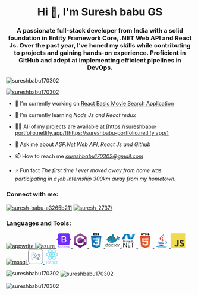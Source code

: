 <h1 align="center">Hi 👋, I'm Suresh babu GS</h1>
<h3 align="center">A passionate full-stack developer from India with a solid foundation in Entity Framework Core, .NET Web API and React Js. Over the past year, I’ve honed my skills while contributing to projects and gaining hands-on experience. Proficient in GitHub and adept at implementing efficient pipelines in DevOps.</h3>

<p align="left"> <img src="https://komarev.com/ghpvc/?username=sureshbabu170302&label=Profile%20views&color=0e75b6&style=flat" alt="sureshbabu170302" /> </p>

<p align="left"> <a href="https://github.com/ryo-ma/github-profile-trophy"><img src="https://github-profile-trophy.vercel.app/?username=sureshbabu170302" alt="sureshbabu170302" /></a> </p>

- 🔭 I’m currently working on [React Basic Movie Search Application](https://github.com/sureshbabu170302/React-Basic-Movie-Search-Application.git)

- 🌱 I’m currently learning *Node Js and React redux*

- 👨‍💻 All of my projects are available at [https://sureshbabu-portfolio.netlify.app/](https://sureshbabu-portfolio.netlify.app/)

- 💬 Ask me about *ASP.Net Web API, React Js and Github*

- 📫 How to reach me *sureshbabu170302@gmail.com*

- ⚡ Fun fact *The first time I ever moved away from home was participating in a job internship 300km away from my hometown.*

<h3 align="left">Connect with me:</h3>
<p align="left">
<a href="https://linkedin.com/in/suresh-babu-a3265b211" target="blank"><img align="center" src="https://raw.githubusercontent.com/rahuldkjain/github-profile-readme-generator/master/src/images/icons/Social/linked-in-alt.svg" alt="suresh-babu-a3265b211" height="30" width="40" /></a>
<a href="https://instagram.com/_suresh_2737_/" target="blank"><img align="center" src="https://raw.githubusercontent.com/rahuldkjain/github-profile-readme-generator/master/src/images/icons/Social/instagram.svg" alt="suresh_2737/" height="30" width="40" /></a>
</p>

<h3 align="left">Languages and Tools:</h3>
<p align="left"> <a href="https://appwrite.io" target="_blank" rel="noreferrer"> <img src="https://www.vectorlogo.zone/logos/appwriteio/appwriteio-icon.svg" alt="appwrite" width="40" height="40"/> </a> <a href="https://azure.microsoft.com/en-in/" target="_blank" rel="noreferrer"> <img src="https://www.vectorlogo.zone/logos/microsoft_azure/microsoft_azure-icon.svg" alt="azure" width="40" height="40"/> </a> <a href="https://getbootstrap.com" target="_blank" rel="noreferrer"> <img src="https://raw.githubusercontent.com/devicons/devicon/master/icons/bootstrap/bootstrap-plain-wordmark.svg" alt="bootstrap" width="40" height="40"/> </a> <a href="https://www.w3schools.com/cs/" target="_blank" rel="noreferrer"> <img src="https://raw.githubusercontent.com/devicons/devicon/master/icons/csharp/csharp-original.svg" alt="csharp" width="40" height="40"/> </a> <a href="https://www.w3schools.com/css/" target="_blank" rel="noreferrer"> <img src="https://raw.githubusercontent.com/devicons/devicon/master/icons/css3/css3-original-wordmark.svg" alt="css3" width="40" height="40"/> </a> <a href="https://www.docker.com/" target="_blank" rel="noreferrer"> <img src="https://raw.githubusercontent.com/devicons/devicon/master/icons/docker/docker-original-wordmark.svg" alt="docker" width="40" height="40"/> </a> <a href="https://dotnet.microsoft.com/" target="_blank" rel="noreferrer"> <img src="https://raw.githubusercontent.com/devicons/devicon/master/icons/dot-net/dot-net-original-wordmark.svg" alt="dotnet" width="40" height="40"/> </a> <a href="https://www.w3.org/html/" target="_blank" rel="noreferrer"> <img src="https://raw.githubusercontent.com/devicons/devicon/master/icons/html5/html5-original-wordmark.svg" alt="html5" width="40" height="40"/> </a> <a href="https://www.java.com" target="_blank" rel="noreferrer"> <img src="https://raw.githubusercontent.com/devicons/devicon/master/icons/java/java-original.svg" alt="java" width="40" height="40"/> </a> <a href="https://developer.mozilla.org/en-US/docs/Web/JavaScript" target="_blank" rel="noreferrer"> <img src="https://raw.githubusercontent.com/devicons/devicon/master/icons/javascript/javascript-original.svg" alt="javascript" width="40" height="40"/> </a> <a href="https://www.microsoft.com/en-us/sql-server" target="_blank" rel="noreferrer"> <img src="https://www.svgrepo.com/show/303229/microsoft-sql-server-logo.svg" alt="mssql" width="40" height="40"/> </a> <a href="https://www.photoshop.com/en" target="_blank" rel="noreferrer"> <img src="https://raw.githubusercontent.com/devicons/devicon/master/icons/photoshop/photoshop-line.svg" alt="photoshop" width="40" height="40"/> </a> <a href="https://reactjs.org/" target="_blank" rel="noreferrer"> <img src="https://raw.githubusercontent.com/devicons/devicon/master/icons/react/react-original-wordmark.svg" alt="react" width="40" height="40"/> </a> </p>

<p><img align="left" src="https://github-readme-stats.vercel.app/api/top-langs?username=sureshbabu170302&show_icons=true&locale=en&layout=compact" alt="sureshbabu170302" /></p>

<p>&nbsp;<img align="center" src="https://github-readme-stats.vercel.app/api?username=sureshbabu170302&show_icons=true&locale=en" alt="sureshbabu170302" /></p>

<p><img align="center" src="https://github-readme-streak-stats.herokuapp.com/?user=sureshbabu170302&" alt="sureshbabu170302" /></p>
